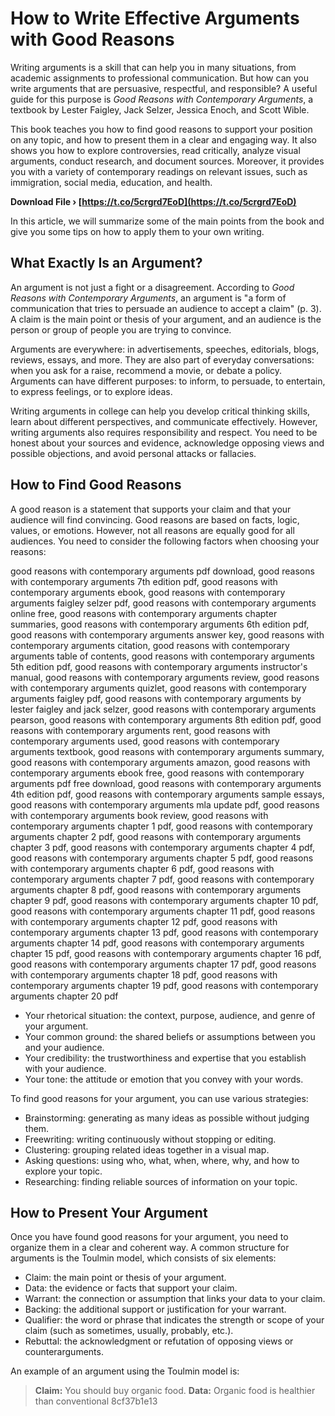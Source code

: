 
 
# How to Write Effective Arguments with Good Reasons
 
Writing arguments is a skill that can help you in many situations, from academic assignments to professional communication. But how can you write arguments that are persuasive, respectful, and responsible? A useful guide for this purpose is *Good Reasons with Contemporary Arguments*, a textbook by Lester Faigley, Jack Selzer, Jessica Enoch, and Scott Wible.
 
This book teaches you how to find good reasons to support your position on any topic, and how to present them in a clear and engaging way. It also shows you how to explore controversies, read critically, analyze visual arguments, conduct research, and document sources. Moreover, it provides you with a variety of contemporary readings on relevant issues, such as immigration, social media, education, and health.
 
**Download File › [https://t.co/5crgrd7EoD](https://t.co/5crgrd7EoD)**


 
In this article, we will summarize some of the main points from the book and give you some tips on how to apply them to your own writing.
 
## What Exactly Is an Argument?
 
An argument is not just a fight or a disagreement. According to *Good Reasons with Contemporary Arguments*, an argument is "a form of communication that tries to persuade an audience to accept a claim" (p. 3). A claim is the main point or thesis of your argument, and an audience is the person or group of people you are trying to convince.
 
Arguments are everywhere: in advertisements, speeches, editorials, blogs, reviews, essays, and more. They are also part of everyday conversations: when you ask for a raise, recommend a movie, or debate a policy. Arguments can have different purposes: to inform, to persuade, to entertain, to express feelings, or to explore ideas.
 
Writing arguments in college can help you develop critical thinking skills, learn about different perspectives, and communicate effectively. However, writing arguments also requires responsibility and respect. You need to be honest about your sources and evidence, acknowledge opposing views and possible objections, and avoid personal attacks or fallacies.
 
## How to Find Good Reasons
 
A good reason is a statement that supports your claim and that your audience will find convincing. Good reasons are based on facts, logic, values, or emotions. However, not all reasons are equally good for all audiences. You need to consider the following factors when choosing your reasons:
 
good reasons with contemporary arguments pdf download,  good reasons with contemporary arguments 7th edition pdf,  good reasons with contemporary arguments ebook,  good reasons with contemporary arguments faigley selzer pdf,  good reasons with contemporary arguments online free,  good reasons with contemporary arguments chapter summaries,  good reasons with contemporary arguments 6th edition pdf,  good reasons with contemporary arguments answer key,  good reasons with contemporary arguments citation,  good reasons with contemporary arguments table of contents,  good reasons with contemporary arguments 5th edition pdf,  good reasons with contemporary arguments instructor's manual,  good reasons with contemporary arguments review,  good reasons with contemporary arguments quizlet,  good reasons with contemporary arguments faigley pdf,  good reasons with contemporary arguments by lester faigley and jack selzer,  good reasons with contemporary arguments pearson,  good reasons with contemporary arguments 8th edition pdf,  good reasons with contemporary arguments rent,  good reasons with contemporary arguments used,  good reasons with contemporary arguments textbook,  good reasons with contemporary arguments summary,  good reasons with contemporary arguments amazon,  good reasons with contemporary arguments ebook free,  good reasons with contemporary arguments pdf free download,  good reasons with contemporary arguments 4th edition pdf,  good reasons with contemporary arguments sample essays,  good reasons with contemporary arguments mla update pdf,  good reasons with contemporary arguments book review,  good reasons with contemporary arguments chapter 1 pdf,  good reasons with contemporary arguments chapter 2 pdf,  good reasons with contemporary arguments chapter 3 pdf,  good reasons with contemporary arguments chapter 4 pdf,  good reasons with contemporary arguments chapter 5 pdf,  good reasons with contemporary arguments chapter 6 pdf,  good reasons with contemporary arguments chapter 7 pdf,  good reasons with contemporary arguments chapter 8 pdf,  good reasons with contemporary arguments chapter 9 pdf,  good reasons with contemporary arguments chapter 10 pdf,  good reasons with contemporary arguments chapter 11 pdf,  good reasons with contemporary arguments chapter 12 pdf,  good reasons with contemporary arguments chapter 13 pdf,  good reasons with contemporary arguments chapter 14 pdf,  good reasons with contemporary arguments chapter 15 pdf,  good reasons with contemporary arguments chapter 16 pdf,  good reasons with contemporary arguments chapter 17 pdf,  good reasons with contemporary arguments chapter 18 pdf,  good reasons with contemporary arguments chapter 19 pdf,  good reasons with contemporary arguments chapter 20 pdf
 
- Your rhetorical situation: the context, purpose, audience, and genre of your argument.
- Your common ground: the shared beliefs or assumptions between you and your audience.
- Your credibility: the trustworthiness and expertise that you establish with your audience.
- Your tone: the attitude or emotion that you convey with your words.

To find good reasons for your argument, you can use various strategies:

- Brainstorming: generating as many ideas as possible without judging them.
- Freewriting: writing continuously without stopping or editing.
- Clustering: grouping related ideas together in a visual map.
- Asking questions: using who, what, when, where, why, and how to explore your topic.
- Researching: finding reliable sources of information on your topic.

## How to Present Your Argument
 
Once you have found good reasons for your argument, you need to organize them in a clear and coherent way. A common structure for arguments is the Toulmin model, which consists of six elements:

- Claim: the main point or thesis of your argument.
- Data: the evidence or facts that support your claim.
- Warrant: the connection or assumption that links your data to your claim.
- Backing: the additional support or justification for your warrant.
- Qualifier: the word or phrase that indicates the strength or scope of your claim (such as sometimes,
usually,
probably,
etc.).
- Rebuttal: the acknowledgment or refutation of opposing views or counterarguments.

An example of an argument using the Toulmin model is:

> **Claim:** You should buy organic food.
**Data:** Organic food is healthier than conventional
>  8cf37b1e13

> 

